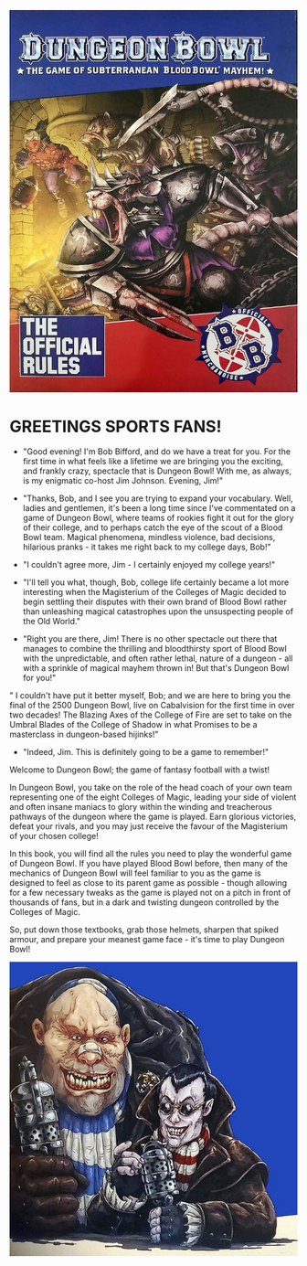 ![](../media/dungeon_bowl/cover.jpg)

# GREETINGS SPORTS FANS!

* "Good evening! I'm Bob Bifford, and do we have a treat for you. For the first time in what feels like a lifetime we are bringing you the exciting, and frankly crazy, spectacle that is Dungeon Bowl! With me, as always, is my enigmatic co-host Jim Johnson. Evening, Jim!"

* "Thanks, Bob, and I see you are trying to expand your vocabulary. Well, ladies and gentlemen, it's been a long time since I've commentated on a game of Dungeon Bowl, where teams of rookies fight it out for the glory of their college, and to perhaps catch the eye of the scout of a Blood Bowl team. Magical phenomena, mindless violence, bad decisions, hilarious pranks - it takes me right back to my college days, Bob!"

* "I couldn't agree more, Jim - I certainly enjoyed my college years!"

* "I'll tell you what, though, Bob, college life certainly became a lot more interesting when the Magisterium of the Colleges of Magic decided to begin settling their disputes with their own brand of Blood Bowl rather than unleashing magical catastrophes upon the unsuspecting people of the Old World."

* "Right you are there, Jim! There is no other spectacle out there that manages to combine the thrilling and bloodthirsty sport of Blood Bowl with the unpredictable, and often rather lethal, nature of a dungeon - all with a sprinkle of magical mayhem thrown in! But that's Dungeon Bowl for you!"

" I couldn't have put it better myself, Bob; and we are here to bring you the final of the 2500 Dungeon Bowl, live on Cabalvision for the first time in over two decades! The Blazing Axes of the College of Fire are set to take on the Umbral Blades of the College of Shadow in what Promises to be a masterclass in dungeon-based hijinks!"

* "Indeed, Jim. This is definitely going to be a game to remember!"

Welcome to Dungeon Bowl; the game of fantasy football with a twist!

In Dungeon Bowl, you take on the role of the head coach of your own team representing one of the eight Colleges of Magic, leading your side of violent and often insane maniacs to glory within the winding and treacherous pathways of the dungeon where the game is played. Earn glorious victories, defeat your rivals, and you may just receive the favour of the Magisterium of your chosen college!

In this book, you will find all the rules you need to play the wonderful game of Dungeon Bowl. If you have played Blood Bowl before, then many of the mechanics of Dungeon Bowl will feel familiar to you as the game is designed to feel as close to its parent game as possible - though allowing for a few necessary tweaks as the game is played not on a pitch in front of thousands of fans, but in a dark and twisting dungeon controlled by the Colleges of Magic.

So, put down those textbooks, grab those helmets, sharpen that spiked armour, and prepare your meanest game face - it's time to play Dungeon Bowl!

![](../media/dungeon_bowl/bob_and_jim.jpg)